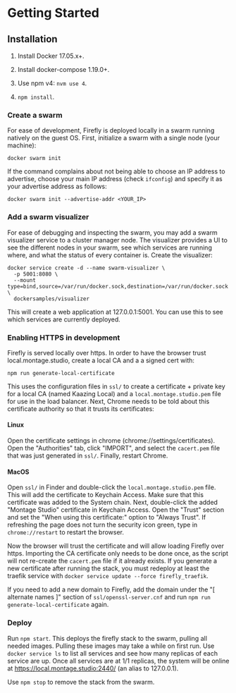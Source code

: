 # Getting Started

## Installation

 1. Install Docker 17.05.x+.

 2. Install docker-compose 1.19.0+.

 3. Use npm v4: `nvm use 4`.

 4. `npm install`.

### Create a swarm

For ease of development, Firefly is deployed locally in a swarm running natively on the guest OS. First, initialize a swarm with a single node (your machine):

```
docker swarm init
```

If the command complains about not being able to choose an IP address to advertise, choose your main IP address (check `ifconfig`) and specify it as your advertise address as follows:

```
docker swarm init --advertise-addr <YOUR_IP>
```

### Add a swarm visualizer

For ease of debugging and inspecting the swarm, you may add a swarm visualizer service to a cluster manager node. The visualizer provides a UI to see the different nodes in your swarm, see which services are running where, and what the status of every container is. Create the visualizer:

```
docker service create -d --name swarm-visualizer \
  -p 5001:8080 \
  --mount type=bind,source=/var/run/docker.sock,destination=/var/run/docker.sock \
  dockersamples/visualizer
```

This will create a web application at 127.0.0.1:5001. You can use this to see which services are currently deployed.

### Enabling HTTPS in development

Firefly is served locally over https. In order to have the browser trust local.montage.studio, create a local CA and a a signed cert with:

```
npm run generate-local-certificate
```

This uses the configuration files in `ssl/` to create a certificate + private key for a local CA (named Kaazing Local) and a `local.montage.studio.pem` file for use in the load balancer. Next, Chrome needs to be told about this certificate authority so that it trusts its certificates:

#### Linux

Open the certificate settings in chrome (chrome://settings/certificates). Open the "Authorities" tab, click "IMPORT", and select the `cacert.pem` file that was just generated in `ssl/`. Finally, restart Chrome. 

#### MacOS

Open `ssl/` in Finder and double-click the `local.montage.studio.pem` file. This will add the certificate to Keychain Access. Make sure that this certificate was added to the System chain. Next, double-click the added "Montage Studio" certificate in Keychain Access. Open the "Trust" section and set the "When using this certificate:" option to "Always Trust". If refreshing the page does not turn the security icon green, type in `chrome://restart` to restart the browser.


Now the browser will trust the certificate and will allow loading Firefly over https. Importing the CA certificate only needs to be done once, as the script will not re-create the `cacert.pem` file if it already exists. If you generate a new certificate after running the stack, you must redeploy at least the traefik service with `docker service update --force firefly_traefik`.

If you need to add a new domain to Firefly, add the domain under the "[ alternate names ]" section of `ssl/openssl-server.cnf` and run `npm run generate-local-certificate` again.

### Deploy

Run `npm start`. This deploys the firefly stack to the swarm, pulling all needed images. Pulling these images may take a while on first run. Use `docker service ls` to list all services and see how many replicas of each service are up. Once all services are at 1/1 replicas, the system will be online at https://local.montage.studio:2440/ (an alias to 127.0.0.1).

Use `npm stop` to remove the stack from the swarm.
